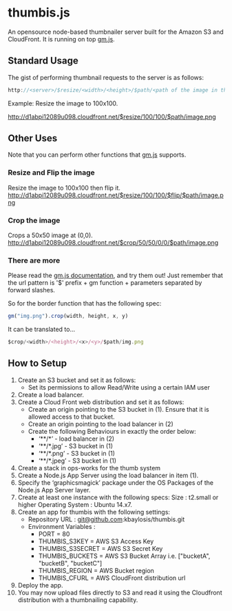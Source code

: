 # thumbis.js
An opensource node-based thumbnailer server built for the Amazon S3 and CloudFront. It is running on top [gm.js](http://aheckmann.github.io/gm/).

## Standard Usage
The gist of performing thumbnail requests to the server is as follows:

```javascript
http://<server>/$resize/<width>/<height>/$path/<path of the image in the S3 bucket (excluding the bucket name)>
```

Example:
Resize the image to 100x100.

http://d1abpi12089u098.cloudfront.net/$resize/100/100/$path/image.png

## Other Uses

Note that you can perform other functions that [gm.js](http://aheckmann.github.io/gm/) supports. 

### Resize and Flip the image
Resize the image to 100x100 then flip it.
http://d1abpi12089u098.cloudfront.net/$resize/100/100/$flip/$path/image.png

### Crop the image
Crops a 50x50 image at (0,0).
http://d1abpi12089u098.cloudfront.net/$crop/50/50/0/0/$path/image.png

### There are more
Please read the [gm.js documentation](http://aheckmann.github.io/gm/docs.html), and try them out! 
Just remember that the url pattern is '$' prefix + gm function + parameters separated by forward slashes.

So for the border function that has the following spec:

```javascript
gm("img.png").crop(width, height, x, y)
```

It can be translated to...

```javascript
$crop/<width>/<height>/<x>/<y>/$path/img.png
```

## How to Setup
1. Create an S3 bucket and set it as follows:
	* Set its permissions to allow Read/Write using a certain IAM user
2. Create a load balancer.
3. Create a Cloud Front web distribution and set it as follows:
	* Create an origin pointing to the S3 bucket in (1). Ensure that it is allowed access to that bucket.
	* Create an origin pointing to the load balancer in (2)
	* Create the following Behaviours in exactly the order below:
		- ‘**/*’ - load balancer in (2)
		- ‘**/*.jpg’ - S3 bucket in (1)
		- ‘**/*.png’ - S3 bucket in (1)
		- ‘**/*.jpeg’ - S3 bucket in (1)
4. Create a stack in ops-works for the thumb system
5. Create a Node.js App Server using the load balancer in item (1).
6. Specify the ‘graphicsmagick’ package under the OS Packages of the Node.js App Server layer.
7. Create at least one instance with the following specs:
	Size : t2.small or higher
	Operating System : Ubuntu 14.x7.
8. Create an app for thumbis with the following settings:
	* Repository URL : git@github.com:kbaylosis/thumbis.git
	* Environment Variables :
		- PORT = 80
		- THUMBIS_S3KEY = AWS S3 Access Key
		- THUMBIS_S3SECRET = AWS S3 Secret Key
		- THUMBIS_BUCKETS = AWS S3 Bucket Array i.e. ["bucketA", "bucketB", "bucketC"]
		- THUMBIS_REGION = AWS Bucket region
		- THUMBIS_CFURL = AWS CloudFront distribution url
9. Deploy the app.
10. You may now upload files directly to S3 and read it using the Cloudfront distribution with a thumbnailing capability.

